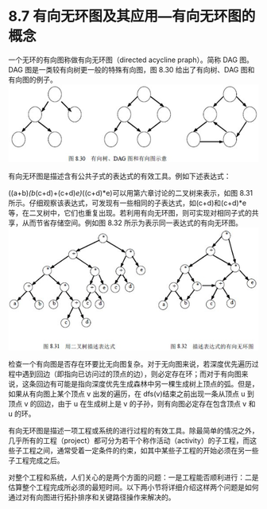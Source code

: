 # 8.7 有向无环图及其应用—有向无环图的概念

一个无环的有向图称做有向无环图（directed acycline praph）。简称 DAG 图。DAG 图是一类较有向树更一般的特殊有向图，图 8.30 给出了有向树、DAG 图和有向图的例子。![](img/88b261f3389c4972b1bd474d73534f83.jpg)

有向无环图是描述含有公共子式的表达式的有效工具。例如下述表达式：

((a+b)*(b*(c+d)+(c+d)*e)*((c+d)*e)可以用第六章讨论的二叉树来表示，如图 8.31 所示。仔细观察该表达式，可发现有一些相同的子表达式，如(c+d)和(c+d)*e 等，在二叉树中，它们也重复出现。若利用有向无环图，则可实现对相同子式的共享，从而节省存储空间。例如图 8.32 所示为表示同一表达式的有向无环图。![](img/970df646d733bd0d55f5af9c4bcd375e.jpg)

检查一个有向图是否存在环要比无向图复杂。对于无向图来说，若深度优先遍历过程中遇到回边（即指向已访问过的顶点的边），则必定存在环；而对于有向图来说，这条回边有可能是指向深度优先生成森林中另一棵生成树上顶点的弧。但是，如果从有向图上某个顶点 v 出发的遍历，在 dfs(v)结束之前出现一条从顶点 u 到顶点 v 的回边，由于 u 在生成树上是 v 的子孙，则有向图必定存在包含顶点 v 和 u 的环。

有向无环图是描述一项工程或系统的进行过程的有效工具。除最简单的情况之外，几乎所有的工程（project）都可分为若干个称作活动（activity）的子工程，而这些子工程之间，通常受着一定条件的约束，如其中某些子工程的开始必须在另一些子工程完成之后。

对整个工程和系统，人们关心的是两个方面的问题：一是工程能否顺利进行：二是估算整个工程完成所必须的最短时间。以下两小节将详细介绍这样两个问题是如何通过对有向图进行拓扑排序和关键路径操作来解决的。